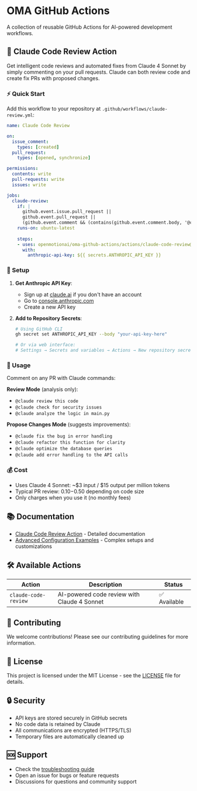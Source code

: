 # OMA GitHub Actions

A collection of reusable GitHub Actions for AI-powered development workflows.

## 🤖 Claude Code Review Action

Get intelligent code reviews and automated fixes from Claude 4 Sonnet by simply commenting on your pull requests. Claude can both review code and create fix PRs with proposed changes.

### ⚡ Quick Start

Add this workflow to your repository at `.github/workflows/claude-review.yml`:

```yaml
name: Claude Code Review

on:
  issue_comment:
    types: [created]
  pull_request:
    types: [opened, synchronize]

permissions:
  contents: write
  pull-requests: write
  issues: write

jobs:
  claude-review:
    if: |
      github.event.issue.pull_request || 
      github.event.pull_request ||
      (github.event.comment && (contains(github.event.comment.body, '@claude') || contains(github.event.comment.body, '@Claude')))
    runs-on: ubuntu-latest
    
    steps:
    - uses: openmotionai/oma-github-actions/actions/claude-code-review@main
      with:
        anthropic-api-key: ${{ secrets.ANTHROPIC_API_KEY }}
```

### 🔑 Setup

1. **Get Anthropic API Key**:
   - Sign up at [claude.ai](https://claude.ai) if you don't have an account
   - Go to [console.anthropic.com](https://console.anthropic.com/settings/keys)
   - Create a new API key

2. **Add to Repository Secrets**:
   ```bash
   # Using GitHub CLI
   gh secret set ANTHROPIC_API_KEY --body "your-api-key-here"
   
   # Or via web interface:
   # Settings → Secrets and variables → Actions → New repository secret
   ```

### 🚀 Usage

Comment on any PR with Claude commands:

**Review Mode** (analysis only):
- `@claude review this code`
- `@claude check for security issues`
- `@claude analyze the logic in main.py`

**Propose Changes Mode** (suggests improvements):
- `@claude fix the bug in error handling`
- `@claude refactor this function for clarity`
- `@claude optimize the database queries`
- `@claude add error handling to the API calls`

### 💰 Cost

- Uses Claude 4 Sonnet: ~$3 input / $15 output per million tokens
- Typical PR review: $0.10-$0.50 depending on code size
- Only charges when you use it (no monthly fees)

## 📚 Documentation

- [Claude Code Review Action](actions/claude-code-review/README.md) - Detailed documentation
- [Advanced Configuration Examples](docs/) - Complex setups and customizations

## 🛠️ Available Actions

| Action | Description | Status |
|--------|-------------|---------|
| `claude-code-review` | AI-powered code review with Claude 4 Sonnet | ✅ Available |

## 🤝 Contributing

We welcome contributions! Please see our contributing guidelines for more information.

## 📄 License

This project is licensed under the MIT License - see the [LICENSE](LICENSE) file for details.

## 🔒 Security

- API keys are stored securely in GitHub secrets
- No code data is retained by Claude
- All communications are encrypted (HTTPS/TLS)
- Temporary files are automatically cleaned up

## 🆘 Support

- Check the [troubleshooting guide](actions/claude-code-review/README.md#troubleshooting)
- Open an issue for bugs or feature requests
- Discussions for questions and community support